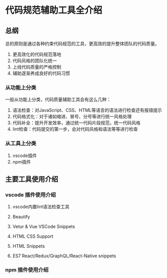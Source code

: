 # 代码规范辅助工具全介绍

## 总纲

总的原则是通过各种约束代码规范的工具，更高效的提升整体团队的代码质量。

1. 更高效化的代码规范落地
2. 代码风格的团队化统一
3. 上线代码质量的严格控制
4. 辅助逐渐养成良好的代码习惯

### 从功能上分类

一般从功能上分类，代码质量辅助工具会有这么几种：

1. 语法检查：对JavaScript、CSS、HTML等语言的语法进行检查还有报错提示
2. 代码格式化：对于诸如缩进、冒号、分号等进行统一风格处理
3. 代码补全：提升开发效率，通过统一代码片段规范，统一代码风格
4. lint检查：代码提交的第一步，会对代码风格和语法等等进行检查

### 从工具上分类

1. vscode插件
2. npm插件

## 主要工具使用介绍

### vscode 插件使用介绍

1. vscode内置lint语法检查工具

2. Beautify
3. Vetur & Vue VSCode Snippets
4. HTML CSS Support
5. HTML Snippets
6. ES7 React/Redux/GraphQL/React-Native snippets


### npm 插件使用介绍